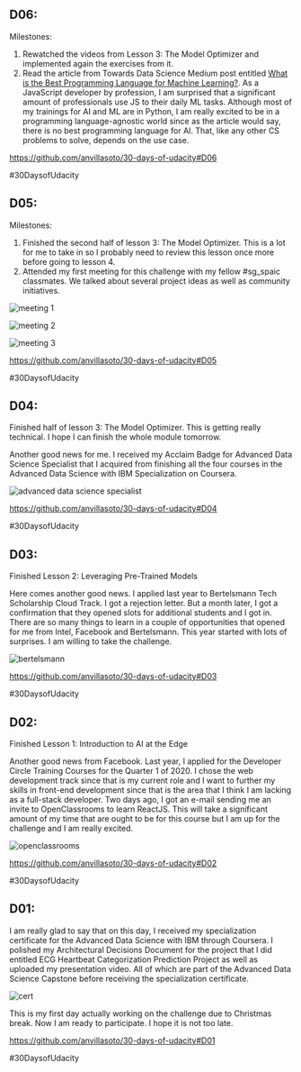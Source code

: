 D06:
----------

Milestones:
1. Rewatched the videos from Lesson 3: The Model Optimizer and implemented again the exercises from it. 
2. Read the article from Towards Data Science Medium post entitled [What is the Best Programming Language for Machine Learning?](https://towardsdatascience.com/what-is-the-best-programming-language-for-machine-learning-a745c156d6b7). As a JavaScript developer by profession, I am surprised that a significant amount of professionals use JS to their daily ML tasks. Although most of my trainings for AI and ML are in Python, I am really excited to be in a programming language-agnostic world since as the article would say, there is no best programming language for AI. That, like any other CS problems to solve, depends on the use case.

https://github.com/anvillasoto/30-days-of-udacity#D06

&#35;30DaysofUdacity


D05:
----------

Milestones:
1. Finished the second half of lesson 3: The Model Optimizer. This is a lot for me to take in so I probably need to review this lesson once more before going to lesson 4.
2. Attended my first meeting for this challenge with my fellow #sg_spaic classmates. We talked about several project ideas as well as community initiatives.

![meeting 1](./images/meeting_1.png)

![meeting 2](./images/meeting_2.jpg)

![meeting 3](./images/meeting_3.jpg)

https://github.com/anvillasoto/30-days-of-udacity#D05

&#35;30DaysofUdacity

D04:
----------
Finished half of lesson 3: The Model Optimizer. This is getting really technical. I hope I can finish the whole module tomorrow. 

Another good news for me. I received my Acclaim Badge for Advanced Data Science Specialist that I acquired from finishing all the four courses in the Advanced Data Science with IBM Specialization on Coursera.

![advanced data science specialist](./images/advanced_data_science_specialist.png)

https://github.com/anvillasoto/30-days-of-udacity#D04

&#35;30DaysofUdacity


D03:
----------
Finished Lesson 2: Leveraging Pre-Trained Models

Here comes another good news. I applied last year to Bertelsmann Tech Scholarship Cloud Track. I got a rejection letter. But a month later, I got a confirmation that they opened slots for additional students and I got in. There are so many things to learn in a couple of opportunities that opened for me from Intel, Facebook and Bertelsmann. This year started with lots of surprises. I am willing to take the challenge. 

![bertelsmann](./images/bertelsmann.png)

https://github.com/anvillasoto/30-days-of-udacity#D03

&#35;30DaysofUdacity


D02:
----------
Finished Lesson 1: Introduction to AI at the Edge

Another good news from Facebook. Last year, I applied for the Developer Circle Training Courses for the Quarter 1 of 2020. I chose the web development track since that is my current role and I want to further my skills in front-end development since that is the area that I think I am lacking as a full-stack developer. Two days ago, I got an e-mail sending me an invite to OpenClassrooms to learn ReactJS. This will take a significant amount of my time that are ought to be for this course but I am up for the challenge and I am really excited.

![openclassrooms](./images/openclassrooms.png)

https://github.com/anvillasoto/30-days-of-udacity#D02

&#35;30DaysofUdacity


D01:
----------
I am really glad to say that on this day, I received my specialization certificate for the Advanced Data Science with IBM through Coursera. I polished my Architectural Decisions Document for the project that I did entitled ECG Heartbeat Categorization Prediction Project as well as uploaded my presentation video. All of which are part of the Advanced Data Science Capstone before receiving the specialization certificate.

![cert](images/cert.PNG)

This is my first day actually working on the challenge due to Christmas break. Now I am ready to participate. I hope it is not too late.

https://github.com/anvillasoto/30-days-of-udacity#D01

&#35;30DaysofUdacity